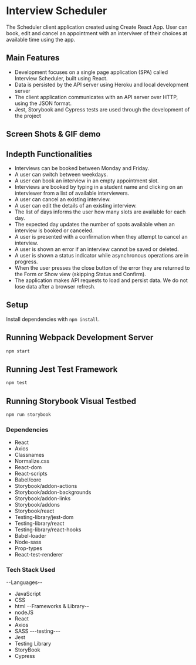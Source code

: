 # Interview Scheduler

The Scheduler client application created using Create React App. User can book, edit and cancel an appointment with an interviwer of their choices at available time using the app.

## Main Features

- Development focuses on a single page application (SPA) called Interview Scheduler, built using React.
- Data is persisted by the API server using Heroku and local development server
- The client application communicates with an API server over HTTP, using the JSON format.
- Jest, Storybook and Cypress tests are used through the development of the project

## Screen Shots & GIF demo

## Indepth Functionalities

- Interviews can be booked between Monday and Friday.
- A user can switch between weekdays.
- A user can book an interview in an empty appointment slot.
- Interviews are booked by typing in a student name and clicking on an interviewer from a list of available interviewers.
- A user can cancel an existing interview.
- A user can edit the details of an existing interview.
- The list of days informs the user how many slots are available for each day.
- The expected day updates the number of spots available when an interview is booked or canceled.
- A user is presented with a confirmation when they attempt to cancel an interview.
- A user is shown an error if an interview cannot be saved or deleted.
- A user is shown a status indicator while asynchronous operations are in progress.
- When the user presses the close button of the error they are returned to the Form or Show view (skipping Status and Confirm).
- The application makes API requests to load and persist data. We do not lose data after a browser refresh. 


## Setup

Install dependencies with `npm install`.

## Running Webpack Development Server

```sh
npm start
```

## Running Jest Test Framework

```sh
npm test
```

## Running Storybook Visual Testbed

```sh
npm run storybook
```

### Dependencies
* React
* Axios
* Classnames
* Normalize.css
* React-dom
* React-scripts
* Babel/core
* Storybook/addon-actions
* Storybook/addon-backgrounds
* Storybook/addon-links
* Storybook/addons
* Storybook/react
* Testing-library/jest-dom
* Testing-library/react
* Testing-library/react-hooks
* Babel-loader
* Node-sass
* Prop-types
* React-test-renderer

### Tech Stack Used
--Languages--
* JavaScript
* CSS 
* html
--Frameworks & Library--
* nodeJS
* React
* Axios
* SASS
---testing---
* Jest
* Testing Library
* StoryBook
* Cypress




